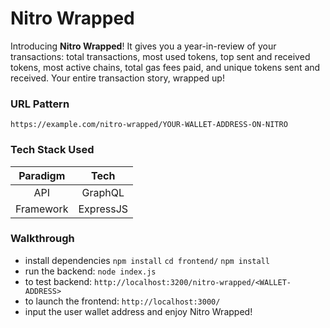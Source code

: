 # Nitro Wrapped

Introducing **Nitro Wrapped**! 
It gives you a year-in-review of your transactions: total transactions, most used tokens, top sent and received tokens, most active chains, total gas fees paid, and unique tokens sent and received.
Your entire transaction story, wrapped up!

### URL Pattern
```https://example.com/nitro-wrapped/YOUR-WALLET-ADDRESS-ON-NITRO```

### Tech Stack Used
|Paradigm|Tech|
|:--:|:--:|
|API|GraphQL|
|Framework|ExpressJS|

### Walkthrough
+ install dependencies
    ```npm install```
    ```cd frontend/```
    ```npm install```
+ run the backend: ```node index.js```
+ to test backend: ```http://localhost:3200/nitro-wrapped/<WALLET-ADDRESS>```
+ to launch the frontend: ```http://localhost:3000/```
+ input the user wallet address and enjoy Nitro Wrapped!
